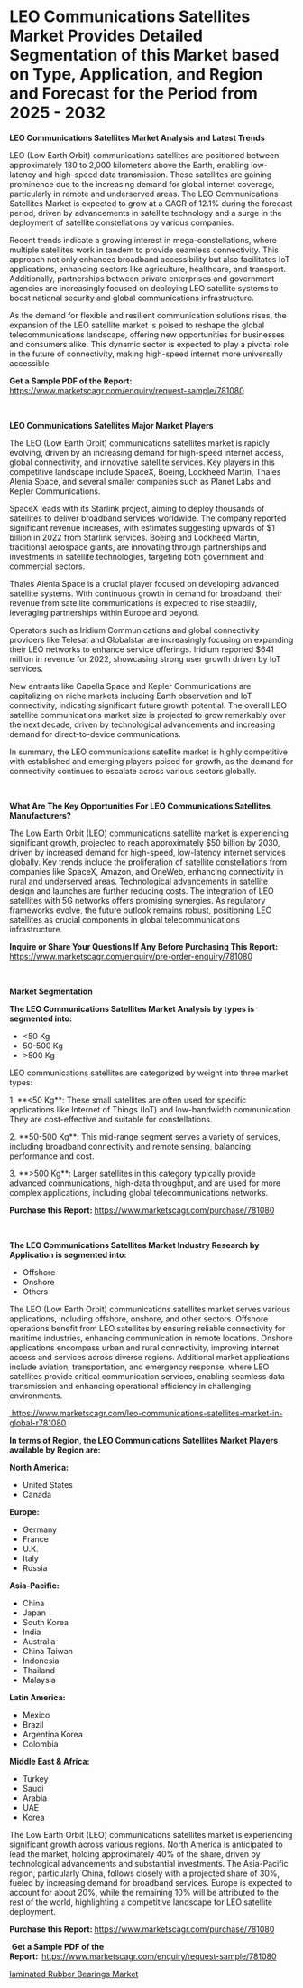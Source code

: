 <p><h1>LEO Communications Satellites Market Provides Detailed Segmentation of this Market based on Type, Application, and Region and Forecast for the Period from 2025 - 2032</h1></p><p><strong>LEO Communications Satellites Market Analysis and Latest Trends</strong></p>
<p><p>LEO (Low Earth Orbit) communications satellites are positioned between approximately 180 to 2,000 kilometers above the Earth, enabling low-latency and high-speed data transmission. These satellites are gaining prominence due to the increasing demand for global internet coverage, particularly in remote and underserved areas. The LEO Communications Satellites Market is expected to grow at a CAGR of 12.1% during the forecast period, driven by advancements in satellite technology and a surge in the deployment of satellite constellations by various companies.</p><p>Recent trends indicate a growing interest in mega-constellations, where multiple satellites work in tandem to provide seamless connectivity. This approach not only enhances broadband accessibility but also facilitates IoT applications, enhancing sectors like agriculture, healthcare, and transport. Additionally, partnerships between private enterprises and government agencies are increasingly focused on deploying LEO satellite systems to boost national security and global communications infrastructure.</p><p>As the demand for flexible and resilient communication solutions rises, the expansion of the LEO satellite market is poised to reshape the global telecommunications landscape, offering new opportunities for businesses and consumers alike. This dynamic sector is expected to play a pivotal role in the future of connectivity, making high-speed internet more universally accessible.</p></p>
<p><strong>Get a Sample PDF of the Report:&nbsp;</strong> <a href="https://www.marketscagr.com/enquiry/request-sample/781080?utm_campaign=2465&utm_medium=2&utm_source=Github&utm_content=ia&utm_term=26032025&utm_id=leo-communications-satellites">https://www.marketscagr.com/enquiry/request-sample/781080</a></p>
<p>&nbsp;</p>
<p><strong>LEO Communications Satellites Major Market Players</strong></p>
<p><p>The LEO (Low Earth Orbit) communications satellites market is rapidly evolving, driven by an increasing demand for high-speed internet access, global connectivity, and innovative satellite services. Key players in this competitive landscape include SpaceX, Boeing, Lockheed Martin, Thales Alenia Space, and several smaller companies such as Planet Labs and Kepler Communications.</p><p>SpaceX leads with its Starlink project, aiming to deploy thousands of satellites to deliver broadband services worldwide. The company reported significant revenue increases, with estimates suggesting upwards of $1 billion in 2022 from Starlink services. Boeing and Lockheed Martin, traditional aerospace giants, are innovating through partnerships and investments in satellite technologies, targeting both government and commercial sectors.</p><p>Thales Alenia Space is a crucial player focused on developing advanced satellite systems. With continuous growth in demand for broadband, their revenue from satellite communications is expected to rise steadily, leveraging partnerships within Europe and beyond.</p><p>Operators such as Iridium Communications and global connectivity providers like Telesat and Globalstar are increasingly focusing on expanding their LEO networks to enhance service offerings. Iridium reported $641 million in revenue for 2022, showcasing strong user growth driven by IoT services.</p><p>New entrants like Capella Space and Kepler Communications are capitalizing on niche markets including Earth observation and IoT connectivity, indicating significant future growth potential. The overall LEO satellite communications market size is projected to grow remarkably over the next decade, driven by technological advancements and increasing demand for direct-to-device communications.</p><p>In summary, the LEO communications satellite market is highly competitive with established and emerging players poised for growth, as the demand for connectivity continues to escalate across various sectors globally.</p></p>
<p>&nbsp;</p>
<p><strong>What Are The Key Opportunities For LEO Communications Satellites Manufacturers?</strong></p>
<p><p>The Low Earth Orbit (LEO) communications satellite market is experiencing significant growth, projected to reach approximately $50 billion by 2030, driven by increased demand for high-speed, low-latency internet services globally. Key trends include the proliferation of satellite constellations from companies like SpaceX, Amazon, and OneWeb, enhancing connectivity in rural and underserved areas. Technological advancements in satellite design and launches are further reducing costs. The integration of LEO satellites with 5G networks offers promising synergies. As regulatory frameworks evolve, the future outlook remains robust, positioning LEO satellites as crucial components in global telecommunications infrastructure.</p></p>
<p><strong>Inquire or Share Your Questions If Any Before Purchasing This Report:</strong> <a href="https://www.marketscagr.com/enquiry/pre-order-enquiry/781080?utm_campaign=2465&utm_medium=2&utm_source=Github&utm_content=ia&utm_term=26032025&utm_id=leo-communications-satellites">https://www.marketscagr.com/enquiry/pre-order-enquiry/781080</a></p>
<p>&nbsp;</p>
<p><strong>Market Segmentation</strong></p>
<p><strong>The LEO Communications Satellites Market Analysis by types is segmented into:</strong></p>
<p><ul><li><50 Kg</li><li>50-500 Kg</li><li>>500 Kg</li></ul></p>
<p><p>LEO communications satellites are categorized by weight into three market types: </p><p>1. **<50 Kg**: These small satellites are often used for specific applications like Internet of Things (IoT) and low-bandwidth communication. They are cost-effective and suitable for constellations.</p><p>2. **50-500 Kg**: This mid-range segment serves a variety of services, including broadband connectivity and remote sensing, balancing performance and cost.</p><p>3. **>500 Kg**: Larger satellites in this category typically provide advanced communications, high-data throughput, and are used for more complex applications, including global telecommunications networks.</p></p>
<p><strong>Purchase this Report:&nbsp;</strong><a href="https://www.marketscagr.com/purchase/781080?utm_campaign=2465&utm_medium=2&utm_source=Github&utm_content=ia&utm_term=26032025&utm_id=leo-communications-satellites">https://www.marketscagr.com/purchase/781080</a></p>
<p>&nbsp;</p>
<p><strong>The LEO Communications Satellites Market Industry Research by Application is segmented into:</strong></p>
<p><ul><li>Offshore</li><li>Onshore</li><li>Others</li></ul></p>
<p><p>The LEO (Low Earth Orbit) communications satellites market serves various applications, including offshore, onshore, and other sectors. Offshore operations benefit from LEO satellites by ensuring reliable connectivity for maritime industries, enhancing communication in remote locations. Onshore applications encompass urban and rural connectivity, improving internet access and services across diverse regions. Additional market applications include aviation, transportation, and emergency response, where LEO satellites provide critical communication services, enabling seamless data transmission and enhancing operational efficiency in challenging environments.</p></p>
<p><a href="https://www.marketscagr.com/leo-communications-satellites-market-in-global-r781080?utm_campaign=2465&utm_medium=2&utm_source=Github&utm_content=ia&utm_term=26032025&utm_id=leo-communications-satellites">&nbsp;https://www.marketscagr.com/leo-communications-satellites-market-in-global-r781080</a></p>
<p><strong>In terms of Region, the LEO Communications Satellites Market Players available by Region are:</strong></p>
<p>
    <p> <strong> North America: </strong>
        <ul>
            <li>United States</li>
            <li>Canada</li>
        </ul>
        </p> 
    <p> <strong> Europe: </strong>
        <ul>
            <li>Germany</li>
            <li>France</li>
            <li>U.K.</li>
            <li>Italy</li>
            <li>Russia</li>
        </ul>
        </p> 
    <p> <strong> Asia-Pacific: </strong>
        <ul>
            <li>China</li>
            <li>Japan</li>
            <li>South Korea</li>
            <li>India</li>
            <li>Australia</li>
            <li>China Taiwan</li>
            <li>Indonesia</li>
            <li>Thailand</li>
            <li>Malaysia</li>
        </ul>
        </p> 
    <p> <strong> Latin America: </strong>
        <ul>
            <li>Mexico</li>
            <li>Brazil</li>
            <li>Argentina Korea</li>
            <li>Colombia</li>
        </ul>
        </p> 
    <p> <strong> Middle East & Africa: </strong>
        <ul>
            <li>Turkey</li>
            <li>Saudi</li>
            <li>Arabia</li>
            <li>UAE</li>
            <li>Korea</li>
        </ul>
    </p>
    </p>
<p><p>The Low Earth Orbit (LEO) communications satellites market is experiencing significant growth across various regions. North America is anticipated to lead the market, holding approximately 40% of the share, driven by technological advancements and substantial investments. The Asia-Pacific region, particularly China, follows closely with a projected share of 30%, fueled by increasing demand for broadband services. Europe is expected to account for about 20%, while the remaining 10% will be attributed to the rest of the world, highlighting a competitive landscape for LEO satellite deployment.</p></p>
<p><strong>Purchase this Report: </strong><a href="https://www.marketscagr.com/purchase/781080?utm_campaign=2465&utm_medium=2&utm_source=Github&utm_content=ia&utm_term=26032025&utm_id=leo-communications-satellites">https://www.marketscagr.com/purchase/781080</a></p>
<p>&nbsp;<strong>Get a Sample PDF of the Report:&nbsp;&nbsp;</strong><a href="https://www.marketscagr.com/enquiry/request-sample/781080?utm_campaign=2465&utm_medium=2&utm_source=Github&utm_content=ia&utm_term=26032025&utm_id=leo-communications-satellites">https://www.marketscagr.com/enquiry/request-sample/781080</a></p>
<p><strong></strong></p>
<p><p><a href="https://github.com/sherikacas30/Market-Research-Report-List-1/blob/main/laminated-rubber-bearings-market.md?utm_campaign=2465&utm_medium=2&utm_source=Github&utm_content=ia&utm_term=26032025&utm_id=leo-communications-satellites">laminated Rubber Bearings Market</a></p></p>